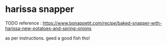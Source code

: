 # harissa snapper

TODO reference : https://www.bonappetit.com/recipe/baked-snapper-with-harissa-new-potatoes-and-spring-onions

as per instructions. geed a good fish tho!
